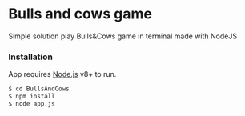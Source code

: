 # Bulls and cows game

Simple solution play Bulls&Cows game in terminal made with NodeJS

### Installation

App requires [Node.js](https://nodejs.org/) v8+ to run.

```sh
$ cd BullsAndCows
$ npm install 
$ node app.js
```